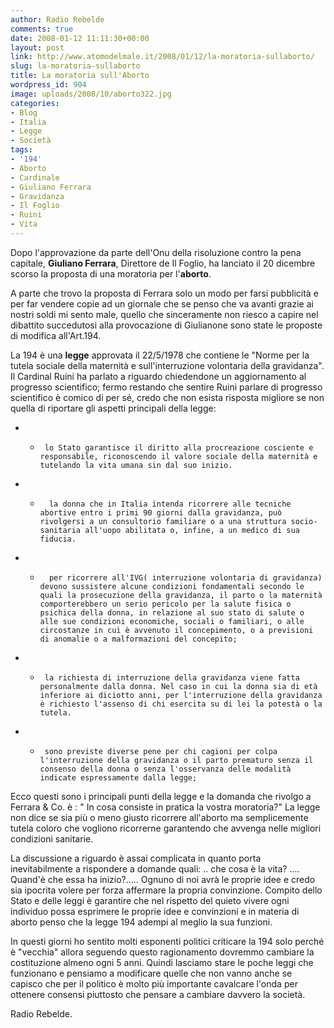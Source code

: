 ```yaml
---
author: Radio Rebelde
comments: true
date: 2008-01-12 11:11:30+00:00
layout: post
link: http://www.atomodelmale.it/2008/01/12/la-moratoria-sullaborto/
slug: la-moratoria-sullaborto
title: La moratoria sull'Aborto
wordpress_id: 904
image: uploads/2008/10/aborto322.jpg
categories:
- Blog
- Italia
- Legge
- Società
tags:
- '194'
- Aborto
- Cardinale
- Giuliano Ferrara
- Gravidanza
- Il Foglio
- Ruini
- Vita
---
```


Dopo l'approvazione da parte dell'Onu della risoluzione contro la pena capitale, **Giuliano Ferrara**, Direttore de Il Foglio, ha lanciato il 20 dicembre scorso  la proposta di una moratoria per l'**aborto**.

A parte che trovo la proposta di Ferrara solo un modo per farsi pubblicità e per far vendere copie ad un giornale che se penso che va avanti grazie ai nostri soldi mi sento male, quello che sinceramente non riesco a capire nel dibattito succedutosi alla provocazione di Giulianone sono state le proposte di modifica all'Art.194.

La 194 è una **legge** approvata il 22/5/1978 che contiene le "Norme per la tutela sociale della maternità e sull'interruzione volontaria della gravidanza". Il Cardinal Ruini ha parlato a riguardo chiedendone un aggiornamento al progresso scientifico; fermo restando che sentire Ruini parlare di progresso scientifico è comico di per sé, credo che non esista risposta migliore se non quella di riportare gli aspetti principali della legge:

	
  * -      lo Stato garantisce il diritto alla procreazione cosciente e responsabile, riconoscendo il valore sociale della maternità e tutelando la vita umana sin dal suo inizio.

	
  * -       la donna che in Italia intenda ricorrere alle tecniche abortive entro i primi 90 giorni dalla gravidanza, può rivolgersi a un consultorio familiare o a una struttura socio-sanitaria all'uopo abilitata o, infine, a un medico di sua fiducia.

	
  * -       per ricorrere all'IVG( interruzione volontaria di gravidanza) devono sussistere alcune condizioni fondamentali secondo le quali la prosecuzione della gravidanza, il parto o la maternità comporterebbero un serio pericolo per la salute fisica o psichica della donna, in relazione al suo stato di salute o alle sue condizioni economiche, sociali o familiari, o alle circostanze in cui è avvenuto il concepimento, o a previsioni di anomalie o a malformazioni del concepito; 

	
  * -      la richiesta di interruzione della gravidanza viene fatta personalmente dalla donna. Nel caso in cui la donna sia di età inferiore ai diciotto anni, per l'interruzione della gravidanza è richiesto l'assenso di chi esercita su di lei la potestà o la tutela.

	
  * -      sono previste diverse pene per chi cagioni per colpa l'interruzione della gravidanza o il parto prematuro senza il consenso della donna o senza l'osservanza delle modalità indicate espressamente dalla legge; 

Ecco questi sono i principali punti della legge e la domanda che rivolgo a Ferrara & Co. è : " In cosa consiste in pratica la vostra moratoria?" La legge non dice se sia più o meno giusto ricorrere all'aborto ma semplicemente tutela coloro che vogliono ricorrerne garantendo che avvenga nelle migliori condizioni sanitarie.

La discussione a riguardo è assai complicata in quanto porta inevitabilmente a rispondere a domande quali: .. che cosa è la vita? …. Quand'è che essa ha inizio?..... Ognuno di noi avrà le proprie idee e credo sia ipocrita volere per forza affermare la propria convinzione. Compito dello Stato e delle leggi è garantire che nel rispetto del quieto vivere ogni individuo possa esprimere le proprie idee e convinzioni e in materia di aborto penso che la legge 194 adempi al meglio la sua funzioni.

In questi giorni ho sentito molti esponenti politici criticare la 194 solo perché è "vecchia" allora seguendo questo ragionamento dovremmo cambiare la costituzione almeno ogni 5 anni. Quindi lasciamo stare le poche leggi che funzionano e pensiamo a modificare quelle che non vanno anche se capisco che per il politico è molto più importante cavalcare l'onda per ottenere consensi piuttosto che pensare a cambiare davvero la società.

Radio Rebelde.
